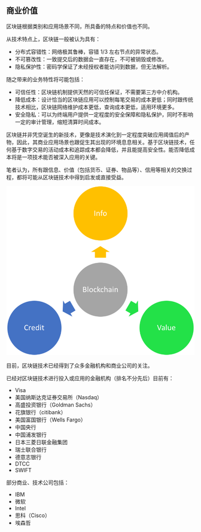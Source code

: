 ## 商业价值

区块链根据类别和应用场景不同，所具备的特点和价值也不同。

从技术特点上，区块链一般被认为具有：

* 分布式容错性：网络极其鲁棒，容错 1/3 左右节点的异常状态。
* 不可篡改性：一致提交后的数据会一直存在，不可被销毁或修改。
* 隐私保护性：密码学保证了未经授权者能访问到数据，但无法解析。

随之带来的业务特性将可能包括：

* 可信任性：区块链机制提供天然的可信任保证，不需要第三方中介机构。 
* 降低成本：设计恰当的区块链应用可以控制每笔交易的成本更低；同时跟传统技术相比，区块链网络维护成本更低，查询成本更低，适用环境更多。
* 安全隐私：可以为终端用户提供一定程度的安全保障和隐私保护，同时不影响一定的审计管理，缩短清算时间成本。

区块链并非凭空诞生的新技术，更像是技术演化到一定程度突破应用阈值后的产物，因此，其商业应用场景也跟促生其出现的环境息息相关。基于区块链技术，任何基于数字交易的活动成本和追踪成本都会降低，并且能提高安全性。能否降低成本将是一项技术能否被深入应用的关键。

笔者认为，所有跟信息、价值（包括货币、证券、物品等）、信用等相关的交换过程，都将可能从区块链技术中得到启发或直接受益。

![](_images/application_circle.png)

目前，区块链技术已经得到了众多金融机构和商业公司的关注。

已经对区块链技术进行投入或应用的金融机构（排名不分先后）目前有：

* Visa
* 美国纳斯达克证券交易所（Nasdaq）
* 高盛投资银行（Goldman Sachs）
* 花旗银行（citibank）
* 美国富国银行（Wells Fargo）
* 中国央行
* 中国浦发银行
* 日本三菱日联金融集团
* 瑞士联合银行
* 德意志银行
* DTCC
* SWIFT

部分商业、技术公司包括：

* IBM
* 微软
* Intel
* 思科（Cisco）
* 埃森哲

